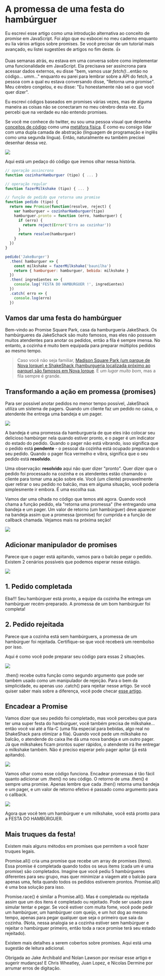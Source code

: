 # A promessa de uma festa do hambúrguer
Eu escrevi esse artigo como uma introdução alternativa ao conceito de *promise* em JavaScript. Foi algo que eu esbocei no meu caderno enquanto eu lia vários artigos sobre promises. Se você precisar de um tutorial mais avançado, eu listei sugestões de artigos no fim deste.
👍

Duas semanas atrás, eu estava em uma conversa sobre como implementar uma funcionalidade em JavaScript. Ela precisava ser assíncrona para acessar dados externos, eu disse "bem, vamos usar *fetch()*...então no código... umm..." enquanto eu parei para lembrar sobre a API do fetch, a pessoa com a qual eu estava conversando disse, "Retorna uma promise". Meu cérebro congelou, e eu disse: "Eu honestamente não sei o que você quer dizer".

Eu escrevi códigos baseados em promises várias vezes, mas de alguma maneira as coisas não se conectaram no meu cérebro desta vez. Eu percebi que na verdade eu não entendo promises.

Se você me conhece do twitter, eu sou uma pessoa visual que desenha [conceitos de código](http://https://twitter.com/kosamari/status/806941856777011200) como uma [metáfora física](http://https://twitter.com/kosamari/status/807303762188574720). É como eu consigo lidar com uma dupla camada de abstração (linguagem de programação e inglês como uma segunda língua). Então, naturalmente eu também precisei desenhar dessa vez.

![](http://i.imgur.com/HWoFZiE.png)

Aqui está um pedaço dó código que iremos olhar nessa história.

```js
// operação assincrona
function cozinharHamburguer (tipo) { ... }

// operação regular
function fazerMilkshake (tipo) { ... }

// função de pedido que retorna uma promise
function pedido (tipo) {
  return new Promise(function(resolve, reject) {
    var hamburguer = cozinharHamburguer(tipo)
    hamburguer.pronto = function (erro, hamburguer) {
      if (erro) {
        return reject(Error('Erro ao cozinhar'))
      }
      return resolve(hamburguer)
    }
  })
}

pedido('JakeBurger')
  .then( hamburguer => {
    const milkshake = fazerMilkshake('baunilha')
    return { hamburguer: hamburguer, bebida: milkshake }
  })
  .then( ingredientes => {
    console.log('FESTA DO HAMBURGUER !', ingredientes)
  })
  .catch( erro => {
    console.log(erro)
  })

```

## Vamos dar uma festa do hambúrguer

Bem-vindo ao Promise Square Park, casa da hamburgueria JakeShack. Os hambúrgueres da JakeSchack são muito famosos, mas eles não possuem muitos atendentes para anotar os pedidos, então a fila é sempre imensa. No entanto, a cozinha é muito bem equipada para preparar múltiplos pedidos ao mesmo tempo.

> Caso você não seja familiar, [Madison Square Park (um parque de Nova Iorque) e ShakeShack (hamburgueria localizada próximo ao parque) são famosos em Nova Iorque](https://kosamari.com/notes/the-promise-of-a-burger-party). É *um lugar muito bom*, mas a fila sempre é grande.

## Transformando a ação em promessa (promises)

Para ser possível anotar pedidos no menor tempo possível, JakeShack utiliza um sistema de pagers. Quando um cliente faz um pedido no caixa, o atendente lhe entrega uma bandeja e um pager.

![](http://i.imgur.com/Uu27RRU.png)

A bandeja é uma promessa da hamburgueria de que eles irão colocar seu delicioso hambúrger nela quando estiver pronto, e o pager é um indicator do estado do pedido. Quando o pager não está vibrando, isso significa que o pedido está **pendente** - o pessoal da cozinha está ocupado preparando o seu pedido. Quando o pager fica vermelho e vibra, significa que o seu pedido está **resolvido**.

Uma observação: **resolvido** aqui não quer dizer "pronto". Quer dizer que o pedido foi processado na cozinha e os atendentes estão chamando o cliente para tomar uma ação sobre ele. Você (um cliente) provavelmente quer retirar o seu pedido no balcão, mas em alguma situação, você poderia simplesmente ir embora. É uma escolha sua.

Vamos dar uma olhada no código que temos até agora. Quando você chama a função pedido, ela "retorna uma promessa" (lhe entregando uma bandeja e um pager. Um valor de retorno (um hambúrguer) deve aparecer na bandeja assim que a promessa (promise) for cumprida e a função de callback chamada. Vejamos mais na próxima seção!

![](http://i.imgur.com/cypH6gC.png)

## Adicionar manipulador de promises

Parece que o pager está apitando, vamos para o balcão pegar o pedido. Existem 2 cenários possíveis que podemos esperar nesse estágio.

![](http://i.imgur.com/bIV4nE5.png)

## 1. Pedido completada

Eba!!! Seu hambúrguer está pronto, a equipe da cozinha lhe entrega um hambúrguer recém-preparado. A promessa de um bom hambúrguer foi completa!

## 2. Pedido rejeitada

Parece que a cozinha está sem hambúrguers, a promessa de um hambúrguer foi rejeitada. Certifique-se que você receberá um reembolso por isso.

Aqui é como você pode preparar seu código para essas 2 situações.

![](https://i.imgur.com/zA01ke5.png)

.then() recebe outra função como segundo argumento que pode ser também usado como um manipulador de rejeição. Para o bem da simplicidade, eu apenas uso .catch() para rejeitar nesse artigo. Se você quiser saber mais sobre a diferença, você pode checar [esse artigo](https://developers.google.com/web/fundamentals/getting-started/primers/promises#error_handling).

## Encadear a Promise

Vamos dizer que seu pedido foi completado, mas você percebeu que para ter uma super festa do hambúrguer, você também precisa de milkshake... então você vai até a fila-C (uma fila especial para bebidas, algo real no ShakeShack para otimizar a fila). Quando você pede um milkshake no balcão, o atendende do caixa lhe dá uma nova bandeja e um outro pager. Já que milkshakes ficam prontos super rápidos, o atendente irá lhe entregar o milkshake também. Não é preciso esperar pelo pager apitar (já está apitando).

![](http://i.imgur.com/AH8SIfb.png)

Vamos olhar como esse código funciona. Encadear promessas é tão fácil quanto adicionar um .then() no seu código. O retorno de uma .then() é sempre uma promise. Apenas lembre que cada .then() retorna uma bandeja e um pager, e um valor de retorno efetivo é passado como argumento para o callback.

![](https://i.imgur.com/tNpNjnB.png)

Agora que você tem um hambúrguer e um milkshake, você está pronto para a FESTA DO HAMBÚRGUER.

## Mais truques da festa!

Existem mais alguns métodos em promises que permitem a você fazer truques legais.

Promise.all() cria uma promise que recebe um array de promises (itens).
Essa promise é completada quando todos os seus items (cada um é uma promise) são completados. Imagine que você pediu 5 hambúrgueres diferentes para seu grupo, mas quer minimizar a viagem até o balcão para apenas uma, feita quando todos os pedidos estiverem prontos. Promise.all() é uma boa solução para isso.

Promise.race() é similar a Promise.all(). Mas é completada ou rejeitada assim que um dos itens é completado ou rejeitado. Pode ser usado para simular tentar e pegar. Se você estiver com muita fome, você pode pedir um hambúrguer, um hambúrguer com queijo, e um hot dog ao mesmo tempo, apenas para pegar qualquer que seja o primeiro que saia da cozinha. (Nota, nessa analogia se a cozinha estiver sem hambúrguer e rejeitar o hambúrguer primeiro, então toda a race promise terá seu estado rejeitado).

Existem mais detalhes a serem cobertos sobre promises. Aqui está uma sugestão de leitura adicional.

Obrigada ao Jake Archibald and Nolan Lawson por revisar esse artigo e sugerir mudanças! E Chris Wheatley, Juan Lopez, e Nicolas Dermine por arrumar erros de digitação.
